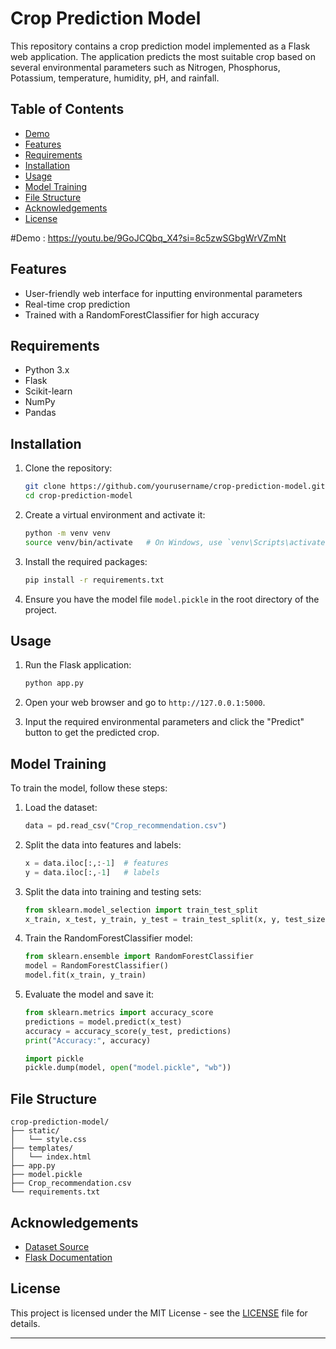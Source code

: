 
# Crop Prediction Model

This repository contains a crop prediction model implemented as a Flask web application. The application predicts the most suitable crop based on several environmental parameters such as Nitrogen, Phosphorus, Potassium, temperature, humidity, pH, and rainfall.

## Table of Contents
- [Demo](#demo)
- [Features](#features)
- [Requirements](#requirements)
- [Installation](#installation)
- [Usage](#usage)
- [Model Training](#model-training)
- [File Structure](#file-structure)
- [Acknowledgements](#acknowledgements)
- [License](#license)

#Demo : https://youtu.be/9GoJCQbq_X4?si=8c5zwSGbgWrVZmNt

## Features
- User-friendly web interface for inputting environmental parameters
- Real-time crop prediction
- Trained with a RandomForestClassifier for high accuracy

## Requirements
- Python 3.x
- Flask
- Scikit-learn
- NumPy
- Pandas

## Installation
1. Clone the repository:
   ```sh
   git clone https://github.com/yourusername/crop-prediction-model.git
   cd crop-prediction-model
   ```

2. Create a virtual environment and activate it:
   ```sh
   python -m venv venv
   source venv/bin/activate   # On Windows, use `venv\Scripts\activate`
   ```

3. Install the required packages:
   ```sh
   pip install -r requirements.txt
   ```

4. Ensure you have the model file `model.pickle` in the root directory of the project.

## Usage
1. Run the Flask application:
   ```sh
   python app.py
   ```

2. Open your web browser and go to `http://127.0.0.1:5000`.

3. Input the required environmental parameters and click the "Predict" button to get the predicted crop.

## Model Training
To train the model, follow these steps:

1. Load the dataset:
   ```python
   data = pd.read_csv("Crop_recommendation.csv")
   ```

2. Split the data into features and labels:
   ```python
   x = data.iloc[:,:-1]  # features
   y = data.iloc[:,-1]   # labels
   ```

3. Split the data into training and testing sets:
   ```python
   from sklearn.model_selection import train_test_split
   x_train, x_test, y_train, y_test = train_test_split(x, y, test_size=0.2, random_state=42)
   ```

4. Train the RandomForestClassifier model:
   ```python
   from sklearn.ensemble import RandomForestClassifier
   model = RandomForestClassifier()
   model.fit(x_train, y_train)
   ```

5. Evaluate the model and save it:
   ```python
   from sklearn.metrics import accuracy_score
   predictions = model.predict(x_test)
   accuracy = accuracy_score(y_test, predictions)
   print("Accuracy:", accuracy)

   import pickle
   pickle.dump(model, open("model.pickle", "wb"))
   ```

## File Structure
```
crop-prediction-model/
├── static/
│   └── style.css
├── templates/
│   └── index.html
├── app.py
├── model.pickle
├── Crop_recommendation.csv
└── requirements.txt
```

## Acknowledgements
- [Dataset Source](https://www.kaggle.com/datasets/atharvaingle/crop-recommendation-dataset)
- [Flask Documentation](https://flask.palletsprojects.com/)

## License
This project is licensed under the MIT License - see the [LICENSE](LICENSE) file for details.

---
